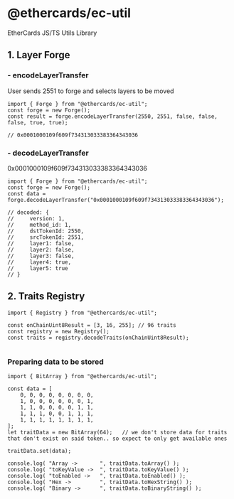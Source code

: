 # @ethercards/ec-util
EtherCards JS/TS Utils Library

## 1. Layer Forge 

### - encodeLayerTransfer

User sends 2551 to forge and selects layers to be moved

```
import { Forge } from "@ethercards/ec-util";
const forge = new Forge();
const result = forge.encodeLayerTransfer(2550, 2551, false, false, false, true, true);

// 0x0001000109f609f734313033383364343036
```

### - decodeLayerTransfer

0x0001000109f609f734313033383364343036

```
import { Forge } from "@ethercards/ec-util";
const forge = new Forge();
const data = forge.decodeLayerTransfer("0x0001000109f609f734313033383364343036");

// decoded: {
//     version: 1,
//     method_id: 1,
//     dstTokenId: 2550,
//     srcTokenId: 2551,
//     layer1: false,
//     layer2: false,
//     layer3: false,
//     layer4: true,
//     layer5: true
// }
```

## 2. Traits Registry

```
import { Registry } from "@ethercards/ec-util";

const onChainUint8Result = [3, 16, 255]; // 96 traits
const registry = new Registry();
const traits = registry.decodeTraits(onChainUint8Result);


```


### Preparing data to be stored
```
import { BitArray } from "@ethercards/ec-util";

const data = [
    0, 0, 0, 0, 0, 0, 0, 0,
    1, 0, 0, 0, 0, 0, 0, 1,
    1, 1, 0, 0, 0, 0, 1, 1,
    1, 1, 1, 0, 0, 1, 1, 1,
    1, 1, 1, 1, 1, 1, 1, 1,
];
let traitData = new BitArray(64);   // we don't store data for traits that don't exist on said token.. so expect to only get available ones

traitData.set(data);

console.log( "Array ->       ", traitData.toArray() );
console.log( "toKeyValue ->  ", traitData.toKeyValue() );
console.log( "toEnabled ->   ", traitData.toEnabled() );
console.log( "Hex ->         ", traitData.toHexString() );
console.log( "Binary ->      ", traitData.toBinaryString() );
```

